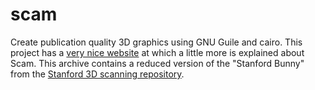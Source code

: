 scam
====

Create publication quality 3D graphics using GNU Guile and cairo.
This project has a [very nice website](http://jhidding.github.io/scam "Scam project site") at which a little more is explained about Scam. This archive contains a reduced version of the "Stanford Bunny" from the [Stanford 3D scanning repository](http://graphics.stanford.edu/data/3Dscanrep/).


